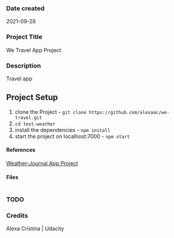 ### Date created

2021-09-28

### Project Title

We Travel App Project

### Description

Travel app

## Project Setup

1. clone the Project - `git clone https://github.com/alexaac/we-travel.git`
2. `cd test-weather`
3. install the dependencies - `npm install`
4. start the project on localhost:7000 - `npm start`

#### References

[Weather-Journal App Project](https://github.com/udacity/fend/tree/refresh-2019/projects/weather-journal-app)

#### Files

```bash

```

### TODO

### Credits

Alexa Cristina | Udacity
